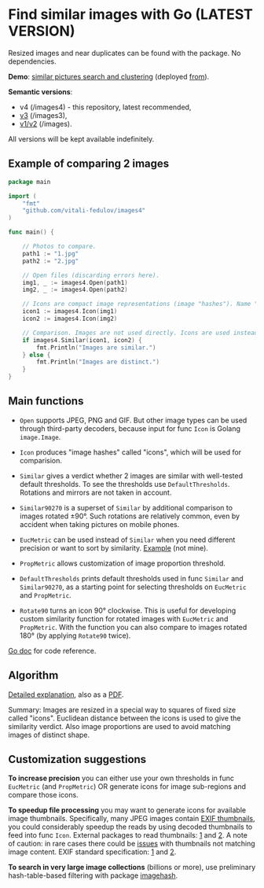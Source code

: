 # Find similar images with Go (LATEST VERSION)

Resized images and near duplicates can be found with the package. No dependencies.

**Demo**: [similar pictures search and clustering](https://vitali-fedulov.github.io/similar.pictures/) (deployed [from](https://github.com/vitali-fedulov/similar.pictures)).

**Semantic versions**:
- v4 (/images4) - this repository, latest recommended,
- [v3](https://github.com/vitali-fedulov/images3) (/images3),
- [v1/v2](https://github.com/vitali-fedulov/images) (/images).

All versions will be kept available indefinitely.

## Example of comparing 2 images

```go
package main

import (
	"fmt"
	"github.com/vitali-fedulov/images4"
)

func main() {

	// Photos to compare.
	path1 := "1.jpg"
	path2 := "2.jpg"

	// Open files (discarding errors here).
	img1, _ := images4.Open(path1)
	img2, _ := images4.Open(path2)

	// Icons are compact image representations (image "hashes"). Name "hash" is reserved for "true" hashes in package imagehash.
	icon1 := images4.Icon(img1)
	icon2 := images4.Icon(img2)

	// Comparison. Images are not used directly. Icons are used instead, because they have tiny memory footprint and fast to compare. If you need to include images rotated right and left use func Similar90270.
	if images4.Similar(icon1, icon2) {
		fmt.Println("Images are similar.")
	} else {
		fmt.Println("Images are distinct.")
	}
}
```

## Main functions

- `Open` supports JPEG, PNG and GIF. But other image types can be used through third-party decoders, because input for func `Icon` is Golang `image.Image`.

- `Icon` produces "image hashes" called "icons", which will be used for comparision.

- `Similar` gives a verdict whether 2 images are similar with well-tested default thresholds. To see the thresholds use `DefaultThresholds`. Rotations and mirrors are not taken in account.

- `Similar90270` is a superset of `Similar` by additional comparison to images rotated ±90°. Such rotations are relatively common, even by accident when taking pictures on mobile phones.

- `EucMetric` can be used instead of `Similar` when you need different precision or want to sort by similarity. [Example](https://github.com/egor-romanov/png2gif/blob/main/main.go#L450) (not mine).

- `PropMetric` allows customization of image proportion threshold.

- `DefaultThresholds` prints default thresholds used in func `Similar` and `Similar90270`, as a starting point for selecting thresholds on `EucMetric` and `PropMetric`.

- `Rotate90` turns an icon 90° clockwise. This is useful for developing custom similarity function for rotated images with `EucMetric` and `PropMetric`. With the function you can also compare to images rotated 180° (by applying `Rotate90` twice).

[Go doc](https://pkg.go.dev/github.com/vitali-fedulov/images4) for code reference.


## Algorithm

[Detailed explanation](https://vitali-fedulov.github.io/similar.pictures/algorithm-for-perceptual-image-comparison.html), also as a [PDF](https://github.com/vitali-fedulov/research/blob/main/Algorithm%20for%20perceptual%20image%20comparison.pdf).

Summary: Images are resized in a special way to squares of fixed size called "icons". Euclidean distance between the icons is used to give the similarity verdict. Also image proportions are used to avoid matching images of distinct shape.

## Customization suggestions

**To increase precision** you can either use your own thresholds in func `EucMetric` (and `PropMetric`) OR generate icons for image sub-regions and compare those icons.

**To speedup file processing** you may want to generate icons for available image thumbnails. Specifically, many JPEG images contain [EXIF thumbnails](https://vitali-fedulov.github.io/similar.pictures/jpeg-thumbnail-reader.html), you could considerably speedup the reads by using decoded thumbnails to feed into func `Icon`. External packages to read thumbnails: [1](https://github.com/dsoprea/go-exif) and [2](https://github.com/rwcarlsen/goexif). A note of caution: in rare cases there could be [issues](https://security.stackexchange.com/questions/116552/the-history-of-thumbnails-or-just-a-previous-thumbnail-is-embedded-in-an-image/201785#201785) with thumbnails not matching image content. EXIF standard specification: [1](https://www.media.mit.edu/pia/Research/deepview/exif.html) and [2](https://www.exif.org/Exif2-2.PDF).

**To search in very large image collections** (billions or more), use preliminary hash-table-based filtering with package [imagehash](https://github.com/vitali-fedulov/imagehash).
